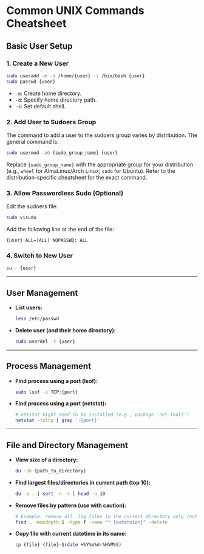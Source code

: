 # Common UNIX Commands Cheatsheet

## Basic User Setup

### 1. Create a New User

```bash
sudo useradd -m -d /home/{user} -s /bin/bash {user}
sudo passwd {user}
```

- `-m`: Create home directory.
- `-d`: Specify home directory path.
- `-s`: Set default shell.

### 2. Add User to Sudoers Group

The command to add a user to the sudoers group varies by distribution. The general command is:

```bash
sudo usermod -aG {sudo_group_name} {user}
```

Replace `{sudo_group_name}` with the appropriate group for your distribution (e.g., `wheel` for AlmaLinux/Arch Linux, `sudo` for Ubuntu). Refer to the distribution-specific cheatsheet for the exact command.

### 3. Allow Passwordless Sudo (Optional)

Edit the sudoers file:

```bash
sudo visudo
```

Add the following line at the end of the file:

```text
{user} ALL=(ALL) NOPASSWD: ALL
```

### 4. Switch to New User

```bash
su - {user}
```

---

## User Management

- **List users:**

  ```bash
  less /etc/passwd
  ```

- **Delete user (and their home directory):**

  ```bash
  sudo userdel -r {user}
  ```

---

## Process Management

- **Find process using a port (lsof):**

  ```bash
  sudo lsof -i TCP:{port}
  ```

- **Find process using a port (netstat):**

  ```bash
  # netstat might need to be installed (e.g., package 'net-tools')
  netstat -tulnp | grep ':{port}'
  ```

---

## File and Directory Management

- **View size of a directory:**

  ```bash
  du -sh {path_to_directory}
  ```

- **Find largest files/directories in current path (top 10):**

  ```bash
  du -a . | sort -n -r | head -n 10
  ```

- **Remove files by pattern (use with caution):**

  ```bash
  # Example: remove all .log files in the current directory only (not subdirectories)
  find . -maxdepth 1 -type f -name "*.{extension}" -delete
  ```

- **Copy file with current datetime in its name:**

  ```bash
  cp {file} {file}-$(date +%Y%m%d-%H%M%S)
  ```
